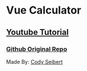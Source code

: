 # Vue Calculator

## [Youtube Tutorial](https://www.youtube.com/watch?v=m1_ih43p24s)
### [Github Original Repo](https://github.com/codyseibert/vue-calculator)

Made By: [Cody Seibert](https://github.com/codyseibert)


